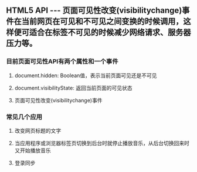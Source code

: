 ## **HTML5 API --- 页面可见性改变(visibilitychange)事件在当前网页在可见和不可见之间变换的时候调用，这样便可适合在标签不可见的时候减少网络请求、服务器压力等。**

### **目前页面可见性API有两个属性和一个事件**

1. document.hidden: Boolean值，表示当前页面可见还是不可见

2. document.visibilityState: 返回当前页面的可见状态

3. 页面可见性改变(visibilitychange)事件


### **常见几个应用**

1. 改变网页标题的文字

2. 当应用程序或浏览器标签页切换到后台时就停止播放音乐，从后台切换回来时又开始播放音乐

3. 登录同步